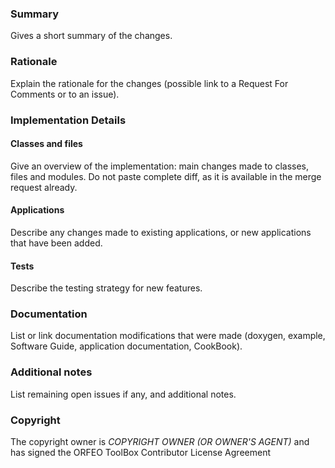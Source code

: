 ### Summary

Gives a short summary of the changes.

### Rationale

Explain the rationale for the changes (possible link to a Request For Comments or to an issue).

### Implementation Details

#### Classes and files

Give an overview of the implementation: main changes made to classes, files and modules. Do not paste complete diff, as it is available in the merge request already.

#### Applications

Describe any changes made to existing applications, or new applications that have been added.

#### Tests

Describe the testing strategy for new features.

### Documentation

List or link documentation modifications that were made (doxygen, example, Software Guide, application documentation, CookBook).

### Additional notes

List remaining open issues if any, and additional notes.

### Copyright

The copyright owner is *COPYRIGHT OWNER (OR OWNER'S AGENT)* and has signed the ORFEO ToolBox Contributor License Agreement
